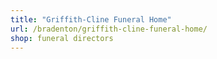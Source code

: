 ```yaml
---
title: "Griffith-Cline Funeral Home"
url: /bradenton/griffith-cline-funeral-home/
shop: funeral directors
---
```

